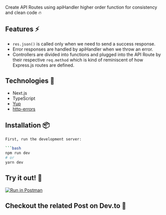 Create API Routes using apiHandler higher order function for consistency and clean code 🔥

## Features ⚡

- `res.json()` is called only when we need to send a success response.
- Error responses are handled by apiHandler when we throw an error.
- Controllers are divided into functions and plugged into the API Route by their respective `req.method` which is kind of reminiscent of how Express.js routes are defined.

## Technologies 🧪

- Next.js
- TypeScript
- [Yup](https://www.npmjs.com/package/yup)
- [http-errors](https://www.npmjs.com/package/http-errors)

## Installation 📦

````bash
First, run the development server:

```bash
npm run dev
# or
yarn dev
````

## Try it out! 🚀

[![Run in Postman](https://run.pstmn.io/button.svg)](https://god.gw.postman.com/run-collection/16832202-de3b3f8e-f82b-403f-9530-836f4c5adc22?action=collection%2Ffork&collection-url=entityId%3D16832202-de3b3f8e-f82b-403f-9530-836f4c5adc22%26entityType%3Dcollection%26workspaceId%3D73ada041-1978-4536-b11c-a3bd606bd1b0)

## Checkout the related Post on Dev.to 📖
